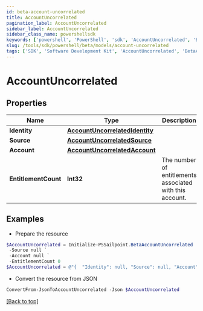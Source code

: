 ```yaml
---
id: beta-account-uncorrelated
title: AccountUncorrelated
pagination_label: AccountUncorrelated
sidebar_label: AccountUncorrelated
sidebar_class_name: powershellsdk
keywords: ['powershell', 'PowerShell', 'sdk', 'AccountUncorrelated', 'BetaAccountUncorrelated'] 
slug: /tools/sdk/powershell/beta/models/account-uncorrelated
tags: ['SDK', 'Software Development Kit', 'AccountUncorrelated', 'BetaAccountUncorrelated']
---
```



# AccountUncorrelated

## Properties

Name | Type | Description | Notes
------------ | ------------- | ------------- | -------------
**Identity** | [**AccountUncorrelatedIdentity**](account-uncorrelated-identity) |  | [required]
**Source** | [**AccountUncorrelatedSource**](account-uncorrelated-source) |  | [required]
**Account** | [**AccountUncorrelatedAccount**](account-uncorrelated-account) |  | [required]
**EntitlementCount** | **Int32** | The number of entitlements associated with this account. | [optional] 

## Examples

- Prepare the resource
```powershell
$AccountUncorrelated = Initialize-PSSailpoint.BetaAccountUncorrelated  -Identity null `
 -Source null `
 -Account null `
 -EntitlementCount 0
$AccountUncorrelated = @"{  "Identity": null, "Source": null, "Account": null, "EntitlementCount": "0" }"@
```

- Convert the resource from JSON
```powershell
ConvertFrom-JsonToAccountUncorrelated -Json $AccountUncorrelated
```


[[Back to top]](#) 

